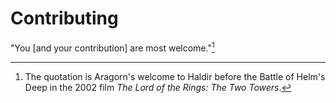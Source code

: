 <!--
Copyright (c) 2022 Eikloof
SPDX-License-Identifier: BSD-2-Clause-Patent
-->
# Contributing

"You [and your contribution] are most welcome."[^0]

[^0]: The quotation is Aragorn's welcome to Haldir before the Battle of Helm's Deep in the 2002 film *The Lord of the Rings: The Two Towers*.
